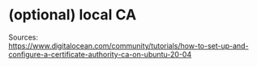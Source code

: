 # (optional) local CA

Sources: \
https://www.digitalocean.com/community/tutorials/how-to-set-up-and-configure-a-certificate-authority-ca-on-ubuntu-20-04
